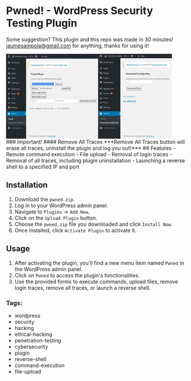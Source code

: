 # Pwned! - WordPress Security Testing Plugin
Some suggestion? This plugin and this repo was made in 30 minutes! jaumesampola@gmail.com for anything, thanks for using it!
<div style="display: flex; flex-direction: row;">
  <img src="https://github.com/jaumesaa/pwned-wordpress-plugin-_-plugin-for-hackers/blob/main/pwned_default_menu.png?raw=true" alt="default menu image" width="50%">
  <img src="https://github.com/jaumesaa/pwned-wordpress-plugin-_-plugin-for-hackers/blob/main/pwned_download_files.png?raw=true" alt="download config files image" width="40%">
</div>
### Important!
#### Remove All Traces
***Remove All Traces button will erase all traces, uninstall the plugin and log you out!***
## Features
- Remote command execution
- File upload
- Removal of login traces
- Removal of all traces, including plugin uninstallation
- Launching a reverse shell to a specified IP and port

## Installation
1. Download the `pwned.zip`.
2. Log in to your WordPress admin panel.
3. Navigate to `Plugins` -> `Add New`.
4. Click on the `Upload Plugin` button.
5. Choose the `pwned.zip` file you downloaded and click `Install Now`.
6. Once installed, click `Activate Plugin` to activate it.

## Usage
1. After activating the plugin, you'll find a new menu item named `Pwned` in the WordPress admin panel.
2. Click on `Pwned` to access the plugin's functionalities.
3. Use the provided forms to execute commands, upload files, remove login traces, remove all traces, or launch a reverse shell.

### Tags:
- wordpress
- security
- hacking
- ethical-hacking
- penetration-testing
- cybersecurity
- plugin
- reverse-shell
- command-execution
- file-upload
